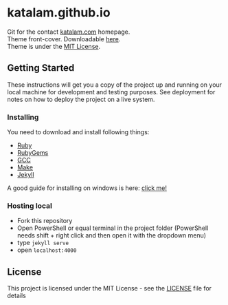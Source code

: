# katalam.github.io

Git for the contact [katalam.com](katalam.com) homepage.<br/>
Theme front-cover. Downloadable [here](http://jekyllthemes.org/themes/front-cover/).<br/>
Theme is under the [MIT License](https://github.com/dashingcode/front-cover/blob/master/LICENSE).<br/>

## Getting Started

These instructions will get you a copy of the project up and running on your local machine for development and testing purposes. See deployment for notes on how to deploy the project on a live system.

### Installing

You need to download and install following things:

- [Ruby](https://www.ruby-lang.org/en/downloads/)
- [RubyGems](https://rubygems.org/pages/download)
- [GCC](https://gcc.gnu.org/install/)
- [Make](https://www.gnu.org/software/make/)
- [Jekyll](https://jekyllrb.com/docs/installation/)

A good guide for installing on windows is here: [click me!](https://jekyllrb.com/docs/installation/windows/)

### Hosting local

- Fork this repository
- Open PowerShell or equal terminal in the project folder (PowerShell needs shift + right click and then open it with the dropdown menu)
- type `jekyll serve`
- open `localhost:4000`

## License

This project is licensed under the MIT License - see the [LICENSE](LICENSE) file for details
